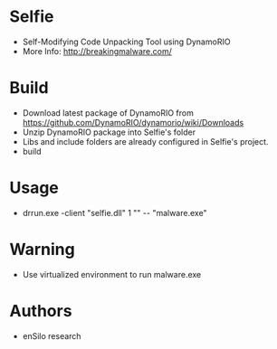 # Selfie
* Self-Modifying Code Unpacking Tool using DynamoRIO
* More Info: http://breakingmalware.com/

# Build
* Download latest package of DynamoRIO from https://github.com/DynamoRIO/dynamorio/wiki/Downloads
* Unzip DynamoRIO package into Selfie's folder
* Libs and include folders are already configured in Selfie's project.
* build

# Usage
* drrun.exe -client "selfie.dll" 1 "" -- "malware.exe"

# Warning
* Use virtualized environment to run malware.exe

# Authors
* enSilo research
